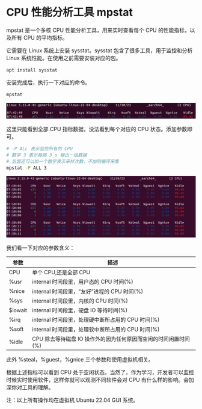 # CPU 性能分析工具 mpstat

mpstat 是一个多核 CPU 性能分析工具，用来实时查看每个 CPU 的性能指标，以及所有 CPU 的平均指标。

它需要在 Linux 系统上安装 sysstat。sysstat 包含了很多工具，用于监控和分析 Linux 系统性能。在使用之前需要安装对应的包。

```bash
apt install sysstat
```

安装完成后，执行一下对应的命令。

```bash
mpstat
```

![mpstat](./sysstat-mpstat.png)

这里只能看到全部 CPU 指标数据，没法看到每个对应的 CPU 状态。添加参数即可。

```bash
# -P ALL 表示监控所有的 CPU
# 数字 3 表示每隔 3 s 输出一组数据
# 后面还可以加一个数字表示采样次数，不加则循环采集
mpstat -P ALL 3
```
![mpstat-all](./sysstat-mpstat-all.png)

我们看一下对应的参数含义：

|   参数   | 描述  |
|  ---------  | --------- |
| CPU  | 单个 CPU,还是全部 CPU |
| %usr  | internal 时间段里，用户态的 CPU 时间(%) |
| %nice  | internal 时间段里，“友好”进程的 CPU 时间(%) |
| %sys | internal 时间段里，内核的 CPU 时间(%) |
| $iowait | internal 时间段里，硬盘 IO 等待时间(%) |
| %irq | internal 时间段里，处理硬中断所占用的 CPU 时间(%) | 
| %soft | internal 时间段里，处理软中断所占用的 CPU 时间(%) |
| %idle | CPU 除去等待磁盘 IO 操作外的因为任何原因而空闲的时间闲置时间(%) |


此外  %steal，%guest，%gnice 三个参数和使用虚拟机相关。

根据上述指标可以看到 CPU 处于空闲状态。当然了，作为学习，开发者可以监控时候实时使用软件，这样你就可以观测不同软件会对 CPU 有什么样的影响。会加深你对工具的理解。

注：以上所有操作均在虚拟机 Ubuntu 22.04 GUI 系统。